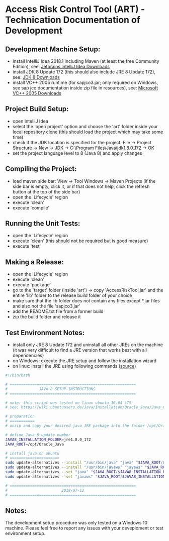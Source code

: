 # Access Risk Control Tool (ART) - Technication Documentation of Development

## Development Machine Setup:
- install IntelliJ Idea 2018.1 including Maven (at least the free Community Edition), see: [Jetbrains IntelliJ Idea Downloads](https://www.jetbrains.com/idea/download/)
- install JDK 8 Update 172 (this should also include JRE 8 Update 172), see: [JDK 8 Downloads](http://www.oracle.com/technetwork/java/javase/downloads/jdk8-downloads-2133151.html)
- install VC++ 2005 runtime (for sapjco3.jar; only required on Windows, see sap jco documentation inside zip file in resources), see: [Microsoft VC++ 2005 Downloads](https://www.microsoft.com/en-US/download/details.aspx?id=21254)

## Project Build Setup:
- open IntelliJ Idea
- select the 'open project' option and choose the 'art' folder inside your local repository clone (this should load the project which may take some time)
- check if the JDK location is specified for the project: File -> Project Structure -> New -> JDK -> C:\Program Files\Java\jdk1.8.0_172 -> OK
- set the project language level to 8 (Java 8) and apply changes

## Compiling the Project:
- load maven side bar: View -> Tool Windows -> Maven Projects (if the side bar is empty, click it, or if that does not help, click the refresh button at the top of the side bar)
- open the 'Lifecycle' region
- execute 'clean'
- execute 'compile'

## Running the Unit Tests:
- open the 'Lifecycle' region
- execute 'clean' (this should not be required but is good measure)
- execute 'test'

## Making a Release:
- open the 'Lifecycle' region
- execute 'clean'
- execute 'package'
- go to the 'target' folder (inside 'art') -> copy 'AccessRiskTool.jar' and the entire 'lib' folder to the release build folder of your choice
- make sure that the lib folder does not contain any files except *.jar files and also not the file 'sapjco3.jar'
- add the README.txt file from a former build
- zip the build folder and release it

## Test Environment Notes:
- install only JRE 8 Update 172 and uninstall all other JREs on the machine (it was very difficult to find a JRE version that works best with all dependencies)
- on Windows: execute the JRE setup and follow the installation wizard
- on linux: install the JRE using following commands ([source](https://wiki.ubuntuusers.de/Java/Installation/Oracle_Java/Java_8/))

```sh
#!/bin/bash

# ========================================================
#              JAVA 8 SETUP INSTRUCTIONS
# ========================================================

# note: this script was tested on linux ubuntu 16.04 LTS
# see: https://wiki.ubuntuusers.de/Java/Installation/Oracle_Java/Java_8/

# preparation
# ===========
# unzip and copy your desired java JRE package into the folder /opt/Oracle_Java

# define Java 8 update number
JAVA8_INSTALLATION_FOLDER=jre1.8.0_172
JAVA_ROOT=/opt/Oracle_Java

# install java on ubuntu
# ======================
sudo update-alternatives --install "/usr/bin/java" "java" "$JAVA_ROOT/$JAVA8_INSTALLATION_FOLDER/bin/java" 1
sudo update-alternatives --install "/usr/bin/javaws" "javaws" "$JAVA_ROOT/$JAVA8_INSTALLATION_FOLDER/bin/javaws" 1 
sudo update-alternatives --set "java" "$JAVA_ROOT/$JAVA8_INSTALLATION_FOLDER/bin/java"
sudo update-alternatives --set "javaws" "$JAVA_ROOT/$JAVA8_INSTALLATION_FOLDER/bin/javaws"

# ========================================================
#                        2018-07-12
# ========================================================
```

## Notes:
The development setup procedure was only tested on a Windows 10 machine.
Please feel free to report any issues with your deveploment or test environment setup.
